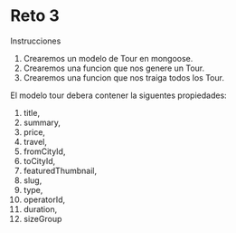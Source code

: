 # Reto 3

Instrucciones

1. Crearemos un modelo de Tour en mongoose.
1. Crearemos una funcion que nos genere un Tour.
1. Crearemos una funcion que nos traiga todos los Tour.

El modelo tour debera contener la siguentes propiedades:

1. title,
1. summary,
1. price,
1. travel,
1. fromCityId,
1. toCityId,
1. featuredThumbnail,
1. slug,
1. type,
1. operatorId,
1. duration,
1. sizeGroup
